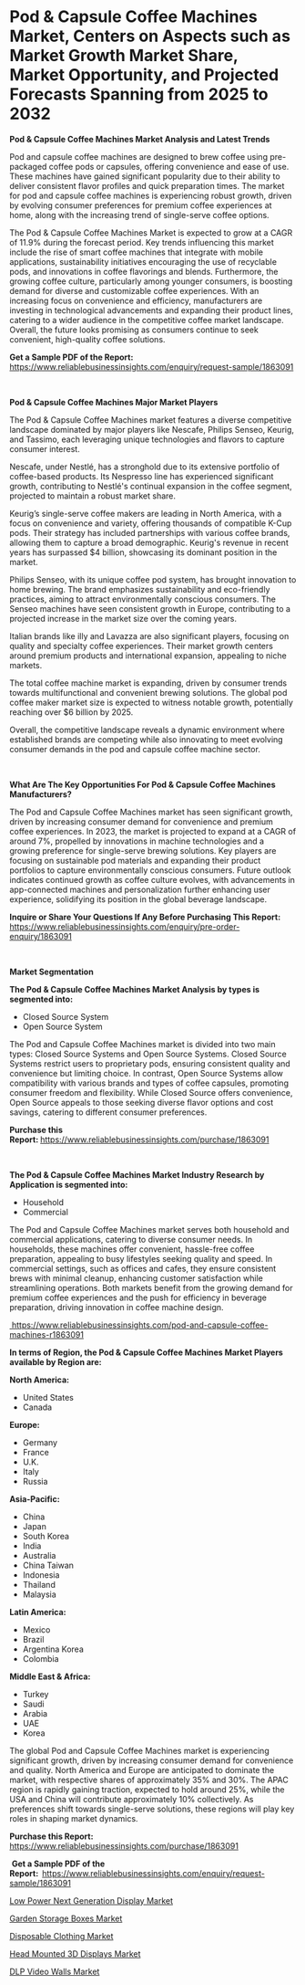 <p><h1>Pod & Capsule Coffee Machines Market, Centers on Aspects such as Market Growth Market Share, Market Opportunity, and Projected Forecasts Spanning from 2025 to 2032</h1></p><p><strong>Pod & Capsule Coffee Machines Market Analysis and Latest Trends</strong></p>
<p><p>Pod and capsule coffee machines are designed to brew coffee using pre-packaged coffee pods or capsules, offering convenience and ease of use. These machines have gained significant popularity due to their ability to deliver consistent flavor profiles and quick preparation times. The market for pod and capsule coffee machines is experiencing robust growth, driven by evolving consumer preferences for premium coffee experiences at home, along with the increasing trend of single-serve coffee options.</p><p>The Pod & Capsule Coffee Machines Market is expected to grow at a CAGR of 11.9% during the forecast period. Key trends influencing this market include the rise of smart coffee machines that integrate with mobile applications, sustainability initiatives encouraging the use of recyclable pods, and innovations in coffee flavorings and blends. Furthermore, the growing coffee culture, particularly among younger consumers, is boosting demand for diverse and customizable coffee experiences. With an increasing focus on convenience and efficiency, manufacturers are investing in technological advancements and expanding their product lines, catering to a wider audience in the competitive coffee market landscape. Overall, the future looks promising as consumers continue to seek convenient, high-quality coffee solutions.</p></p>
<p><strong>Get a Sample PDF of the Report:&nbsp;</strong> <a href="https://www.reliablebusinessinsights.com/enquiry/request-sample/1863091?utm_campaign=118&utm_medium=2&utm_source=Github&utm_content=ia&utm_term=07022025&utm_id=pod-capsule-coffee-machines">https://www.reliablebusinessinsights.com/enquiry/request-sample/1863091</a></p>
<p>&nbsp;</p>
<p><strong>Pod & Capsule Coffee Machines Major Market Players</strong></p>
<p><p>The Pod & Capsule Coffee Machines market features a diverse competitive landscape dominated by major players like Nescafe, Philips Senseo, Keurig, and Tassimo, each leveraging unique technologies and flavors to capture consumer interest. </p><p>Nescafe, under Nestlé, has a stronghold due to its extensive portfolio of coffee-based products. Its Nespresso line has experienced significant growth, contributing to Nestlé's continual expansion in the coffee segment, projected to maintain a robust market share. </p><p>Keurig’s single-serve coffee makers are leading in North America, with a focus on convenience and variety, offering thousands of compatible K-Cup pods. Their strategy has included partnerships with various coffee brands, allowing them to capture a broad demographic. Keurig's revenue in recent years has surpassed $4 billion, showcasing its dominant position in the market.</p><p>Philips Senseo, with its unique coffee pod system, has brought innovation to home brewing. The brand emphasizes sustainability and eco-friendly practices, aiming to attract environmentally conscious consumers. The Senseo machines have seen consistent growth in Europe, contributing to a projected increase in the market size over the coming years.</p><p>Italian brands like illy and Lavazza are also significant players, focusing on quality and specialty coffee experiences. Their market growth centers around premium products and international expansion, appealing to niche markets.</p><p>The total coffee machine market is expanding, driven by consumer trends towards multifunctional and convenient brewing solutions. The global pod coffee maker market size is expected to witness notable growth, potentially reaching over $6 billion by 2025.</p><p>Overall, the competitive landscape reveals a dynamic environment where established brands are competing while also innovating to meet evolving consumer demands in the pod and capsule coffee machine sector.</p></p>
<p>&nbsp;</p>
<p><strong>What Are The Key Opportunities For Pod & Capsule Coffee Machines Manufacturers?</strong></p>
<p><p>The Pod and Capsule Coffee Machines market has seen significant growth, driven by increasing consumer demand for convenience and premium coffee experiences. In 2023, the market is projected to expand at a CAGR of around 7%, propelled by innovations in machine technologies and a growing preference for single-serve brewing solutions. Key players are focusing on sustainable pod materials and expanding their product portfolios to capture environmentally conscious consumers. Future outlook indicates continued growth as coffee culture evolves, with advancements in app-connected machines and personalization further enhancing user experience, solidifying its position in the global beverage landscape.</p></p>
<p><strong>Inquire or Share Your Questions If Any Before Purchasing This Report:</strong> <a href="https://www.reliablebusinessinsights.com/enquiry/pre-order-enquiry/1863091?utm_campaign=118&utm_medium=2&utm_source=Github&utm_content=ia&utm_term=07022025&utm_id=pod-capsule-coffee-machines">https://www.reliablebusinessinsights.com/enquiry/pre-order-enquiry/1863091</a></p>
<p>&nbsp;</p>
<p><strong>Market Segmentation</strong></p>
<p><strong>The Pod & Capsule Coffee Machines Market Analysis by types is segmented into:</strong></p>
<p><ul><li>Closed Source System</li><li>Open Source System</li></ul></p>
<p><p>The Pod and Capsule Coffee Machines market is divided into two main types: Closed Source Systems and Open Source Systems. Closed Source Systems restrict users to proprietary pods, ensuring consistent quality and convenience but limiting choice. In contrast, Open Source Systems allow compatibility with various brands and types of coffee capsules, promoting consumer freedom and flexibility. While Closed Source offers convenience, Open Source appeals to those seeking diverse flavor options and cost savings, catering to different consumer preferences.</p></p>
<p><strong>Purchase this Report:&nbsp;</strong><a href="https://www.reliablebusinessinsights.com/purchase/1863091?utm_campaign=118&utm_medium=2&utm_source=Github&utm_content=ia&utm_term=07022025&utm_id=pod-capsule-coffee-machines">https://www.reliablebusinessinsights.com/purchase/1863091</a></p>
<p>&nbsp;</p>
<p><strong>The Pod & Capsule Coffee Machines Market Industry Research by Application is segmented into:</strong></p>
<p><ul><li>Household</li><li>Commercial</li></ul></p>
<p><p>The Pod and Capsule Coffee Machines market serves both household and commercial applications, catering to diverse consumer needs. In households, these machines offer convenient, hassle-free coffee preparation, appealing to busy lifestyles seeking quality and speed. In commercial settings, such as offices and cafes, they ensure consistent brews with minimal cleanup, enhancing customer satisfaction while streamlining operations. Both markets benefit from the growing demand for premium coffee experiences and the push for efficiency in beverage preparation, driving innovation in coffee machine design.</p></p>
<p><a href="https://www.reliablebusinessinsights.com/pod-and-capsule-coffee-machines-r1863091?utm_campaign=118&utm_medium=2&utm_source=Github&utm_content=ia&utm_term=07022025&utm_id=pod-capsule-coffee-machines">&nbsp;https://www.reliablebusinessinsights.com/pod-and-capsule-coffee-machines-r1863091</a></p>
<p><strong>In terms of Region, the Pod & Capsule Coffee Machines Market Players available by Region are:</strong></p>
<p>
    <p> <strong> North America: </strong>
        <ul>
            <li>United States</li>
            <li>Canada</li>
        </ul>
        </p> 
    <p> <strong> Europe: </strong>
        <ul>
            <li>Germany</li>
            <li>France</li>
            <li>U.K.</li>
            <li>Italy</li>
            <li>Russia</li>
        </ul>
        </p> 
    <p> <strong> Asia-Pacific: </strong>
        <ul>
            <li>China</li>
            <li>Japan</li>
            <li>South Korea</li>
            <li>India</li>
            <li>Australia</li>
            <li>China Taiwan</li>
            <li>Indonesia</li>
            <li>Thailand</li>
            <li>Malaysia</li>
        </ul>
        </p> 
    <p> <strong> Latin America: </strong>
        <ul>
            <li>Mexico</li>
            <li>Brazil</li>
            <li>Argentina Korea</li>
            <li>Colombia</li>
        </ul>
        </p> 
    <p> <strong> Middle East & Africa: </strong>
        <ul>
            <li>Turkey</li>
            <li>Saudi</li>
            <li>Arabia</li>
            <li>UAE</li>
            <li>Korea</li>
        </ul>
    </p>
    </p>
<p><p>The global Pod and Capsule Coffee Machines market is experiencing significant growth, driven by increasing consumer demand for convenience and quality. North America and Europe are anticipated to dominate the market, with respective shares of approximately 35% and 30%. The APAC region is rapidly gaining traction, expected to hold around 25%, while the USA and China will contribute approximately 10% collectively. As preferences shift towards single-serve solutions, these regions will play key roles in shaping market dynamics.</p></p>
<p><strong>Purchase this Report: </strong><a href="https://www.reliablebusinessinsights.com/purchase/1863091?utm_campaign=118&utm_medium=2&utm_source=Github&utm_content=ia&utm_term=07022025&utm_id=pod-capsule-coffee-machines">https://www.reliablebusinessinsights.com/purchase/1863091</a></p>
<p>&nbsp;<strong>Get a Sample PDF of the Report:&nbsp;&nbsp;</strong><a href="https://www.reliablebusinessinsights.com/enquiry/request-sample/1863091?utm_campaign=118&utm_medium=2&utm_source=Github&utm_content=ia&utm_term=07022025&utm_id=pod-capsule-coffee-machines">https://www.reliablebusinessinsights.com/enquiry/request-sample/1863091</a></p>
<p><strong></strong></p>
<p><p><a href="https://github.com/fatumobinnu/Market-Research-Report-List-1/blob/main/low-power-next-generation-display-market.md?utm_campaign=118&utm_medium=2&utm_source=Github&utm_content=ia&utm_term=07022025&utm_id=pod-capsule-coffee-machines">Low Power Next Generation Display Market</a></p><p><a href="https://github.com/kaddahblejc/Market-Research-Report-List-1/blob/main/garden-storage-boxes-market.md?utm_campaign=118&utm_medium=2&utm_source=Github&utm_content=ia&utm_term=07022025&utm_id=pod-capsule-coffee-machines">Garden Storage Boxes Market</a></p><p><a href="https://github.com/chkrselia/Market-Research-Report-List-1/blob/main/disposable-clothing-market.md?utm_campaign=118&utm_medium=2&utm_source=Github&utm_content=ia&utm_term=07022025&utm_id=pod-capsule-coffee-machines">Disposable Clothing Market</a></p><p><a href="https://github.com/gyenesephacy/Market-Research-Report-List-1/blob/main/head-mounted-3d-displays-market.md?utm_campaign=118&utm_medium=2&utm_source=Github&utm_content=ia&utm_term=07022025&utm_id=pod-capsule-coffee-machines">Head Mounted 3D Displays Market</a></p><p><a href="https://github.com/pidlisseas/Market-Research-Report-List-1/blob/main/dlp-video-walls-market.md?utm_campaign=118&utm_medium=2&utm_source=Github&utm_content=ia&utm_term=07022025&utm_id=pod-capsule-coffee-machines">DLP Video Walls Market</a></p></p>